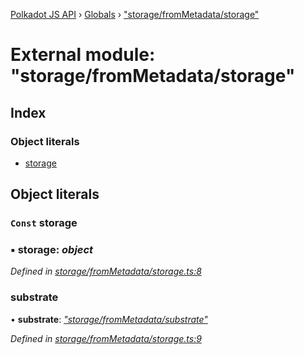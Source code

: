 [Polkadot JS API](../README.md) › [Globals](../globals.md) › ["storage/fromMetadata/storage"](_storage_frommetadata_storage_.md)

# External module: "storage/fromMetadata/storage"

## Index

### Object literals

* [storage](_storage_frommetadata_storage_.md#const-storage)

## Object literals

### `Const` storage

### ▪ **storage**: *object*

*Defined in [storage/fromMetadata/storage.ts:8](https://github.com/polkadot-js/api/blob/f080d6ed1c/packages/api-metadata/src/storage/fromMetadata/storage.ts#L8)*

###  substrate

• **substrate**: *["storage/fromMetadata/substrate"](_storage_frommetadata_substrate_.md)*

*Defined in [storage/fromMetadata/storage.ts:9](https://github.com/polkadot-js/api/blob/f080d6ed1c/packages/api-metadata/src/storage/fromMetadata/storage.ts#L9)*
